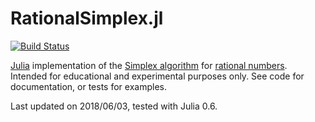 RationalSimplex.jl
==================

[![Build Status](https://travis-ci.org/IainNZ/RationalSimplex.jl.svg?branch=master)](https://travis-ci.org/IainNZ/RationalSimplex.jl)

[Julia](https://julialang.org/) implementation of the
[Simplex algorithm](https://en.wikipedia.org/wiki/Simplex_algorithm)
for [rational numbers](https://en.wikipedia.org/wiki/Rational_number).
Intended for educational and experimental purposes only.
See code for documentation, or tests for examples.

Last updated on 2018/06/03, tested with Julia 0.6.